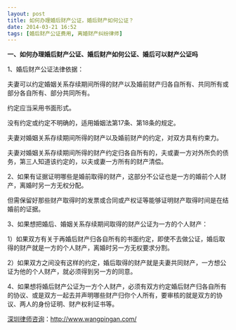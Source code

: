 ```yaml
---
layout: post
title: 如何办理婚后财产公证，婚后财产如何公证？
date: 2014-03-21 16:52
tags: [婚后财产公证费用, 离婚财产纠纷律师]
---
```

<strong>一、如何办理婚后财产公证、婚后财产如何公证、婚后可以财产公证吗</strong>

1、婚后财产公证法律依据：

夫妻可以约定婚姻关系存续期间所得的财产以及婚前财产归各自所有、共同所有或部分各自所有、部分共同所有。

约定应当采用书面形式。

没有约定或约定不明确的，适用婚姻法第17条、第18条的规定。

夫妻对婚姻关系存续期间所得的财产以及婚前财产的约定，对双方具有约束力。

夫妻对婚姻关系存续期间所得的财产约定归各自所有的，夫或妻一方对外所负的债务，第三人知道该约定的，以夫或妻一方所有的财产清偿。

2、如果有证据证明哪些是婚前取得的财产，这部分不公证也是一方的婚前个人财产，离婚时另一方无权分配。

但需保留好那些财产取得时的发票或合同或产权证等能够证明财产取得时间是在结婚前的证据。

3、如果想把婚后、婚姻关系存续期间取得的财产公证为一方的个人财产：

1）如果双方有关于再婚后财产归各自所有的书面约定，即使不去做公证，婚后取得的财产就是一方的个人财产，离婚时另一方无权要求分割。

2）如果双方之间没有这样的约定，婚后取得的财产就是夫妻共同财产，一方想公证为他的个人财产，就必须得到另一方的同意。

4、如果想将婚后财产公证为一方个人财产，必须有双方约定婚后财产归各自所有的协议、或是双方一起去并声明哪些财产归你个人所有，要审核的就是双方的协议、两人的身份证明、财产权利证书等。



<a href="http://www.wangpingan.com/">深圳律师咨询</a>：<a href="http://www.wangpingan.com/">http://www.wangpingan.com/</a>

